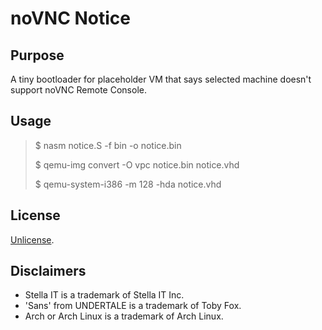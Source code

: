 # noVNC Notice
## Purpose
A tiny bootloader for placeholder VM that says selected machine doesn't support noVNC Remote Console.

## Usage
> $ nasm notice.S -f bin -o notice.bin
>
> $ qemu-img convert -O vpc notice.bin notice.vhd
>
> $ qemu-system-i386 -m 128 -hda notice.vhd

## License
[Unlicense](./UNLICENSE).

## Disclaimers
* Stella IT is a trademark of Stella IT Inc.
* 'Sans' from UNDERTALE is a trademark of Toby Fox.
* Arch or Arch Linux is a trademark of Arch Linux.